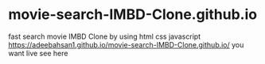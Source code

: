 # movie-search-IMBD-Clone.github.io
fast search movie IMBD Clone by using html css javascript
https://adeebahsan1.github.io/movie-search-IMBD-Clone.github.io/ you want live see here
